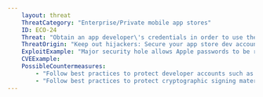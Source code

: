 ```yaml
---
    layout: threat
    ThreatCategory: "Enterprise/Private mobile app stores"
    ID: ECO-24
    Threat: "Obtain an app developer\'s credentials in order to use their credentials to sign and distribute a new malicious app under the developers name / reputation"
    ThreatOrigin: "Keep out hijackers: Secure your app store dev account [^150]"
    ExploitExample: "Major security hole allows Apple passwords to be reset with only email address, date of birth (update) [^152]"
    CVEExample:
    PossibleCountermeasures:
        - "Follow best practices to protect developer accounts such as using MFA. [^159] [^160]"
        - "Follow best practices to protect cryptographic signing material for applications [^162]"
---
```

